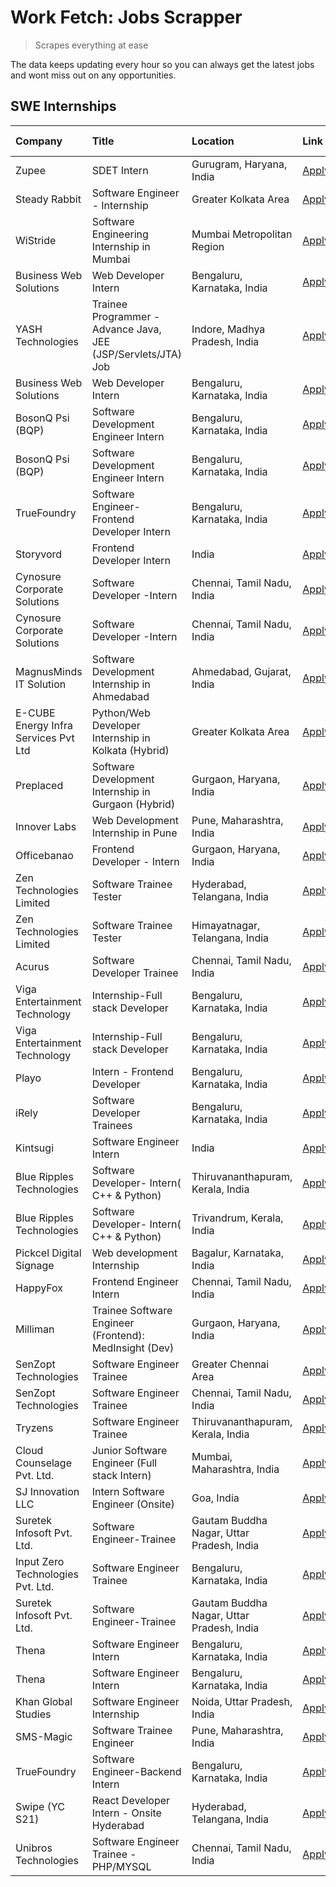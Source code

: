 # Work Fetch: Jobs Scrapper
> Scrapes everything at ease

The data keeps updating every hour so you can always get the latest jobs and wont miss out on any opportunities.

## SWE Internships
<!--START_SECTION:workfetch-->
| Company                              | Title                                                         | Location                                  | Link                                                                                                                                                                                                                                                                                      | Date Posted   |
|:-------------------------------------|:--------------------------------------------------------------|:------------------------------------------|:------------------------------------------------------------------------------------------------------------------------------------------------------------------------------------------------------------------------------------------------------------------------------------------|:--------------|
| Zupee                                | SDET Intern                                                   | Gurugram, Haryana, India                  | [Apply](https://in.linkedin.com/jobs/view/sdet-intern-at-zupee-3888478071?position=21&pageNum=0&refId=hyxxy2rr9DWTKMjWYn2OJA%3D%3D&trackingId=qQCyvjEGKU5MQuBPUwAQ4A%3D%3D&trk=public_jobs_jserp-result_search-card)                                                                      | 2024-04-09    |
| Steady Rabbit                        | Software Engineer - Internship                                | Greater Kolkata Area                      | [Apply](https://in.linkedin.com/jobs/view/software-engineer-internship-at-steady-rabbit-3885171077?position=9&pageNum=0&refId=hyxxy2rr9DWTKMjWYn2OJA%3D%3D&trackingId=jhE6JAJzZU5z1vlVETC%2Bpw%3D%3D&trk=public_jobs_jserp-result_search-card)                                            | 2024-04-08    |
| WiStride                             | Software Engineering Internship in Mumbai                     | Mumbai Metropolitan Region                | [Apply](https://in.linkedin.com/jobs/view/software-engineering-internship-in-mumbai-at-wistride-3888218704?position=22&pageNum=0&refId=hyxxy2rr9DWTKMjWYn2OJA%3D%3D&trackingId=tKLdE9xlBwtLrVv4srQhbQ%3D%3D&trk=public_jobs_jserp-result_search-card)                                     | 2024-04-08    |
| Business Web Solutions               | Web Developer Intern                                          | Bengaluru, Karnataka, India               | [Apply](https://in.linkedin.com/jobs/view/web-developer-intern-at-business-web-solutions-3889115371?position=34&pageNum=0&refId=hyxxy2rr9DWTKMjWYn2OJA%3D%3D&trackingId=d4tqnzg%2F5DIm6gPrS4%2BBEQ%3D%3D&trk=public_jobs_jserp-result_search-card)                                        | 2024-04-08    |
| YASH Technologies                    | Trainee Programmer - Advance Java, JEE (JSP/Servlets/JTA) Job | Indore, Madhya Pradesh, India             | [Apply](https://in.linkedin.com/jobs/view/trainee-programmer-advance-java-jee-jsp-servlets-jta-job-at-yash-technologies-3886667670?position=52&pageNum=0&refId=hyxxy2rr9DWTKMjWYn2OJA%3D%3D&trackingId=bVGwoM8UfnzBlcdRqejMrw%3D%3D&trk=public_jobs_jserp-result_search-card)             | 2024-04-08    |
| Business Web Solutions               | Web Developer Intern                                          | Bengaluru, Karnataka, India               | [Apply](https://in.linkedin.com/jobs/view/web-developer-intern-at-business-web-solutions-3889115371?position=9&pageNum=2&refId=njSu4oaNCVLqsUGphGAdlg%3D%3D&trackingId=5OxvGSbjOv7tBdVk9bgugg%3D%3D&trk=public_jobs_jserp-result_search-card)                                             | 2024-04-08    |
| BosonQ Psi (BQP)                     | Software Development Engineer Intern                          | Bengaluru, Karnataka, India               | [Apply](https://in.linkedin.com/jobs/view/software-development-engineer-intern-at-bosonq-psi-bqp-3888328596?position=32&pageNum=0&refId=hyxxy2rr9DWTKMjWYn2OJA%3D%3D&trackingId=5o9uaTKUAe3kr5eoSP3wYg%3D%3D&trk=public_jobs_jserp-result_search-card)                                    | 2024-04-06    |
| BosonQ Psi (BQP)                     | Software Development Engineer Intern                          | Bengaluru, Karnataka, India               | [Apply](https://in.linkedin.com/jobs/view/software-development-engineer-intern-at-bosonq-psi-bqp-3888328596?position=7&pageNum=2&refId=njSu4oaNCVLqsUGphGAdlg%3D%3D&trackingId=wAIwphaJB%2F%2BeK8S8vhw4ig%3D%3D&trk=public_jobs_jserp-result_search-card)                                 | 2024-04-06    |
| TrueFoundry                          | Software Engineer- Frontend Developer Intern                  | Bengaluru, Karnataka, India               | [Apply](https://in.linkedin.com/jobs/view/software-engineer-frontend-developer-intern-at-truefoundry-3887320206?position=24&pageNum=0&refId=hyxxy2rr9DWTKMjWYn2OJA%3D%3D&trackingId=NauUQfN8xSuOeuIqE68UYA%3D%3D&trk=public_jobs_jserp-result_search-card)                                | 2024-04-05    |
| Storyvord                            | Frontend Developer Intern                                     | India                                     | [Apply](https://in.linkedin.com/jobs/view/frontend-developer-intern-at-storyvord-3518938006?position=17&pageNum=0&refId=hyxxy2rr9DWTKMjWYn2OJA%3D%3D&trackingId=QMx8TD%2F0yYX%2BVdOjB1dX0A%3D%3D&trk=public_jobs_jserp-result_search-card)                                                | 2024-04-04    |
| Cynosure Corporate Solutions         | Software Developer -Intern                                    | Chennai, Tamil Nadu, India                | [Apply](https://in.linkedin.com/jobs/view/software-developer-intern-at-cynosure-corporate-solutions-3884767755?position=28&pageNum=0&refId=hyxxy2rr9DWTKMjWYn2OJA%3D%3D&trackingId=we%2BTdqkx3aFu0alwkaDLxw%3D%3D&trk=public_jobs_jserp-result_search-card)                               | 2024-04-04    |
| Cynosure Corporate Solutions         | Software Developer -Intern                                    | Chennai, Tamil Nadu, India                | [Apply](https://in.linkedin.com/jobs/view/software-developer-intern-at-cynosure-corporate-solutions-3884767755?position=3&pageNum=2&refId=njSu4oaNCVLqsUGphGAdlg%3D%3D&trackingId=zsMSg6YpFJfW1xErEOIhYg%3D%3D&trk=public_jobs_jserp-result_search-card)                                  | 2024-04-04    |
| MagnusMinds IT Solution              | Software Development Internship in Ahmedabad                  | Ahmedabad, Gujarat, India                 | [Apply](https://in.linkedin.com/jobs/view/software-development-internship-in-ahmedabad-at-magnusminds-it-solution-3883933909?position=41&pageNum=0&refId=hyxxy2rr9DWTKMjWYn2OJA%3D%3D&trackingId=s9tGd3qs3Uf1VErr%2FyjDfw%3D%3D&trk=public_jobs_jserp-result_search-card)                 | 2024-04-03    |
| E-CUBE Energy Infra Services Pvt Ltd | Python/Web Developer Internship in Kolkata (Hybrid)           | Greater Kolkata Area                      | [Apply](https://in.linkedin.com/jobs/view/python-web-developer-internship-in-kolkata-hybrid-at-e-cube-energy-infra-services-pvt-ltd-3882160442?position=18&pageNum=0&refId=hyxxy2rr9DWTKMjWYn2OJA%3D%3D&trackingId=EKMTka9AAl2z3REj1nlKsg%3D%3D&trk=public_jobs_jserp-result_search-card) | 2024-04-02    |
| Preplaced                            | Software Development Internship in Gurgaon (Hybrid)           | Gurgaon, Haryana, India                   | [Apply](https://in.linkedin.com/jobs/view/software-development-internship-in-gurgaon-hybrid-at-preplaced-3880567870?position=25&pageNum=0&refId=hyxxy2rr9DWTKMjWYn2OJA%3D%3D&trackingId=%2BaDa4pcKTh%2BAufDenGIZVA%3D%3D&trk=public_jobs_jserp-result_search-card)                        | 2024-04-01    |
| Innover Labs                         | Web Development Internship in Pune                            | Pune, Maharashtra, India                  | [Apply](https://in.linkedin.com/jobs/view/web-development-internship-in-pune-at-innover-labs-3875494237?position=8&pageNum=0&refId=hyxxy2rr9DWTKMjWYn2OJA%3D%3D&trackingId=sDG4S7h2dxCDnDn4fr%2Bnfw%3D%3D&trk=public_jobs_jserp-result_search-card)                                       | 2024-03-28    |
| Officebanao                          | Frontend Developer - Intern                                   | Gurgaon, Haryana, India                   | [Apply](https://in.linkedin.com/jobs/view/frontend-developer-intern-at-officebanao-3871265915?position=13&pageNum=0&refId=hyxxy2rr9DWTKMjWYn2OJA%3D%3D&trackingId=c3vBZviMsa5ulpyRrAvGcw%3D%3D&trk=public_jobs_jserp-result_search-card)                                                  | 2024-03-28    |
| Zen Technologies Limited             | Software Trainee Tester                                       | Hyderabad, Telangana, India               | [Apply](https://in.linkedin.com/jobs/view/software-trainee-tester-at-zen-technologies-limited-3872036112?position=14&pageNum=0&refId=hyxxy2rr9DWTKMjWYn2OJA%3D%3D&trackingId=30uMYUJWp57Z7fL3aqKs1w%3D%3D&trk=public_jobs_jserp-result_search-card)                                       | 2024-03-27    |
| Zen Technologies Limited             | Software Trainee Tester                                       | Himayatnagar, Telangana, India            | [Apply](https://in.linkedin.com/jobs/view/software-trainee-tester-at-zen-technologies-limited-3872100214?position=11&pageNum=0&refId=hyxxy2rr9DWTKMjWYn2OJA%3D%3D&trackingId=DBnIfGAHvY3b%2F28pN257pg%3D%3D&trk=public_jobs_jserp-result_search-card)                                     | 2024-03-26    |
| Acurus                               | Software Developer Trainee                                    | Chennai, Tamil Nadu, India                | [Apply](https://in.linkedin.com/jobs/view/software-developer-trainee-at-acurus-3871400616?position=23&pageNum=0&refId=hyxxy2rr9DWTKMjWYn2OJA%3D%3D&trackingId=TOXRDKCKVlr72orXpj%2Fw8Q%3D%3D&trk=public_jobs_jserp-result_search-card)                                                    | 2024-03-26    |
| Viga Entertainment Technology        | Internship-Full stack Developer                               | Bengaluru, Karnataka, India               | [Apply](https://in.linkedin.com/jobs/view/internship-full-stack-developer-at-viga-entertainment-technology-3870669789?position=31&pageNum=0&refId=hyxxy2rr9DWTKMjWYn2OJA%3D%3D&trackingId=5%2BdvzD8MLJwRr2R7EkepLA%3D%3D&trk=public_jobs_jserp-result_search-card)                        | 2024-03-25    |
| Viga Entertainment Technology        | Internship-Full stack Developer                               | Bengaluru, Karnataka, India               | [Apply](https://in.linkedin.com/jobs/view/internship-full-stack-developer-at-viga-entertainment-technology-3870669789?position=6&pageNum=2&refId=njSu4oaNCVLqsUGphGAdlg%3D%3D&trackingId=tPy%2BhdfvuWvFhmCj3l%2BfDA%3D%3D&trk=public_jobs_jserp-result_search-card)                       | 2024-03-25    |
| Playo                                | Intern - Frontend Developer                                   | Bengaluru, Karnataka, India               | [Apply](https://in.linkedin.com/jobs/view/intern-frontend-developer-at-playo-3864131172?position=6&pageNum=0&refId=hyxxy2rr9DWTKMjWYn2OJA%3D%3D&trackingId=9PjVR4X7X2HP4rhpfWA6MQ%3D%3D&trk=public_jobs_jserp-result_search-card)                                                         | 2024-03-22    |
| iRely                                | Software Developer Trainees                                   | Bengaluru, Karnataka, India               | [Apply](https://in.linkedin.com/jobs/view/software-developer-trainees-at-irely-3860566039?position=3&pageNum=0&refId=hyxxy2rr9DWTKMjWYn2OJA%3D%3D&trackingId=BfJxZQOTWjHKwXthyR6ykg%3D%3D&trk=public_jobs_jserp-result_search-card)                                                       | 2024-03-18    |
| Kintsugi                             | Software Engineer Intern                                      | India                                     | [Apply](https://in.linkedin.com/jobs/view/software-engineer-intern-at-kintsugi-3857074071?position=37&pageNum=0&refId=hyxxy2rr9DWTKMjWYn2OJA%3D%3D&trackingId=U1mPcn4ALsE6wxGITo2CLQ%3D%3D&trk=public_jobs_jserp-result_search-card)                                                      | 2024-03-16    |
| Blue Ripples Technologies            | Software Developer- Intern( C++ & Python)                     | Thiruvananthapuram, Kerala, India         | [Apply](https://in.linkedin.com/jobs/view/software-developer-intern-c%2B%2B-python-at-blue-ripples-technologies-3855594494?position=20&pageNum=0&refId=hyxxy2rr9DWTKMjWYn2OJA%3D%3D&trackingId=9ZD8TThCaOu2hXhkpbHrqQ%3D%3D&trk=public_jobs_jserp-result_search-card)                     | 2024-03-14    |
| Blue Ripples Technologies            | Software Developer- Intern( C++  & Python)                    | Trivandrum, Kerala, India                 | [Apply](https://in.linkedin.com/jobs/view/software-developer-intern-c%2B%2B-python-at-blue-ripples-technologies-3856150730?position=19&pageNum=0&refId=hyxxy2rr9DWTKMjWYn2OJA%3D%3D&trackingId=Ms%2BtBqEhIHoQjJnHlZ2jng%3D%3D&trk=public_jobs_jserp-result_search-card)                   | 2024-03-13    |
| Pickcel Digital Signage              | Web development Internship                                    | Bagalur, Karnataka, India                 | [Apply](https://in.linkedin.com/jobs/view/web-development-internship-at-pickcel-digital-signage-3849506118?position=59&pageNum=0&refId=hyxxy2rr9DWTKMjWYn2OJA%3D%3D&trackingId=3oaacz0B%2Fwo%2BRAXsNckJ9g%3D%3D&trk=public_jobs_jserp-result_search-card)                                 | 2024-03-08    |
| HappyFox                             | Frontend Engineer Intern                                      | Chennai, Tamil Nadu, India                | [Apply](https://in.linkedin.com/jobs/view/frontend-engineer-intern-at-happyfox-3848357951?position=51&pageNum=0&refId=hyxxy2rr9DWTKMjWYn2OJA%3D%3D&trackingId=wkzXkcq8cxxp9jwl8kYokA%3D%3D&trk=public_jobs_jserp-result_search-card)                                                      | 2024-03-07    |
| Milliman                             | Trainee Software Engineer (Frontend): MedInsight (Dev)        | Gurgaon, Haryana, India                   | [Apply](https://in.linkedin.com/jobs/view/trainee-software-engineer-frontend-medinsight-dev-at-milliman-3792874280?position=12&pageNum=0&refId=hyxxy2rr9DWTKMjWYn2OJA%3D%3D&trackingId=5%2Fwsz9Zjc30h%2BEnPJN7PJQ%3D%3D&trk=public_jobs_jserp-result_search-card)                         | 2024-03-01    |
| SenZopt Technologies                 | Software Engineer Trainee                                     | Greater Chennai Area                      | [Apply](https://in.linkedin.com/jobs/view/software-engineer-trainee-at-senzopt-technologies-3827688781?position=42&pageNum=0&refId=hyxxy2rr9DWTKMjWYn2OJA%3D%3D&trackingId=2wkglVFjfx1jhmvqiN5vWw%3D%3D&trk=public_jobs_jserp-result_search-card)                                         | 2024-02-12    |
| SenZopt Technologies                 | Software Engineer Trainee                                     | Chennai, Tamil Nadu, India                | [Apply](https://in.linkedin.com/jobs/view/software-engineer-trainee-at-senzopt-technologies-3827686880?position=54&pageNum=0&refId=hyxxy2rr9DWTKMjWYn2OJA%3D%3D&trackingId=rAsgrN%2BU2YEedP1IqvZLZA%3D%3D&trk=public_jobs_jserp-result_search-card)                                       | 2024-02-12    |
| Tryzens                              | Software Engineer Trainee                                     | Thiruvananthapuram, Kerala, India         | [Apply](https://in.linkedin.com/jobs/view/software-engineer-trainee-at-tryzens-3809363491?position=44&pageNum=0&refId=hyxxy2rr9DWTKMjWYn2OJA%3D%3D&trackingId=LajCKyh%2BwU378DSH4NXfdQ%3D%3D&trk=public_jobs_jserp-result_search-card)                                                    | 2024-01-18    |
| Cloud Counselage Pvt. Ltd.           | Junior Software Engineer (Full stack Intern)                  | Mumbai, Maharashtra, India                | [Apply](https://in.linkedin.com/jobs/view/junior-software-engineer-full-stack-intern-at-cloud-counselage-pvt-ltd-3803132814?position=36&pageNum=0&refId=hyxxy2rr9DWTKMjWYn2OJA%3D%3D&trackingId=ewuz8P2N8J3ZQ5DRJ2pdWQ%3D%3D&trk=public_jobs_jserp-result_search-card)                    | 2024-01-11    |
| SJ Innovation LLC                    | Intern Software Engineer (Onsite)                             | Goa, India                                | [Apply](https://in.linkedin.com/jobs/view/intern-software-engineer-onsite-at-sj-innovation-llc-3799959011?position=49&pageNum=0&refId=hyxxy2rr9DWTKMjWYn2OJA%3D%3D&trackingId=ad8b7ZQUDX1TTZEoTc5fDw%3D%3D&trk=public_jobs_jserp-result_search-card)                                      | 2024-01-11    |
| Suretek Infosoft Pvt. Ltd.           | Software Engineer-Trainee                                     | Gautam Buddha Nagar, Uttar Pradesh, India | [Apply](https://in.linkedin.com/jobs/view/software-engineer-trainee-at-suretek-infosoft-pvt-ltd-3800934643?position=29&pageNum=0&refId=hyxxy2rr9DWTKMjWYn2OJA%3D%3D&trackingId=Xf0qkp3XD%2B42HzFUiuhqFw%3D%3D&trk=public_jobs_jserp-result_search-card)                                   | 2024-01-09    |
| Input Zero Technologies Pvt. Ltd.    | Software Engineer Trainee                                     | Bengaluru, Karnataka, India               | [Apply](https://in.linkedin.com/jobs/view/software-engineer-trainee-at-input-zero-technologies-pvt-ltd-3800927643?position=39&pageNum=0&refId=hyxxy2rr9DWTKMjWYn2OJA%3D%3D&trackingId=WGlHKG%2FONJfoHbT28VCvUA%3D%3D&trk=public_jobs_jserp-result_search-card)                            | 2024-01-09    |
| Suretek Infosoft Pvt. Ltd.           | Software Engineer-Trainee                                     | Gautam Buddha Nagar, Uttar Pradesh, India | [Apply](https://in.linkedin.com/jobs/view/software-engineer-trainee-at-suretek-infosoft-pvt-ltd-3800934643?position=4&pageNum=2&refId=njSu4oaNCVLqsUGphGAdlg%3D%3D&trackingId=syVhB7%2B4FZbum8x1dFKEdA%3D%3D&trk=public_jobs_jserp-result_search-card)                                    | 2024-01-09    |
| Thena                                | Software Engineer Intern                                      | Bengaluru, Karnataka, India               | [Apply](https://in.linkedin.com/jobs/view/software-engineer-intern-at-thena-3778731751?position=26&pageNum=0&refId=hyxxy2rr9DWTKMjWYn2OJA%3D%3D&trackingId=mLJeKM6ANqSMFZUG1Txn2Q%3D%3D&trk=public_jobs_jserp-result_search-card)                                                         | 2023-12-05    |
| Thena                                | Software Engineer Intern                                      | Bengaluru, Karnataka, India               | [Apply](https://in.linkedin.com/jobs/view/software-engineer-intern-at-thena-3778731751?position=1&pageNum=2&refId=njSu4oaNCVLqsUGphGAdlg%3D%3D&trackingId=FW0KnAj3WWb7Hu4DS9kn8A%3D%3D&trk=public_jobs_jserp-result_search-card)                                                          | 2023-12-05    |
| Khan Global Studies                  | Software Engineer Internship                                  | Noida, Uttar Pradesh, India               | [Apply](https://in.linkedin.com/jobs/view/software-engineer-internship-at-khan-global-studies-3766942197?position=57&pageNum=0&refId=hyxxy2rr9DWTKMjWYn2OJA%3D%3D&trackingId=d7LC2uJ8LZVCPodT0adwbA%3D%3D&trk=public_jobs_jserp-result_search-card)                                       | 2023-11-27    |
| SMS-Magic                            | Software Trainee Engineer                                     | Pune, Maharashtra, India                  | [Apply](https://in.linkedin.com/jobs/view/software-trainee-engineer-at-sms-magic-3761409781?position=38&pageNum=0&refId=hyxxy2rr9DWTKMjWYn2OJA%3D%3D&trackingId=rwF%2B4nsWLWoWgAjFuxXkjA%3D%3D&trk=public_jobs_jserp-result_search-card)                                                  | 2023-11-16    |
| TrueFoundry                          | Software Engineer-Backend Intern                              | Bengaluru, Karnataka, India               | [Apply](https://in.linkedin.com/jobs/view/software-engineer-backend-intern-at-truefoundry-3779508170?position=40&pageNum=0&refId=hyxxy2rr9DWTKMjWYn2OJA%3D%3D&trackingId=VdLCwKt61D89LCnW%2Fl65kg%3D%3D&trk=public_jobs_jserp-result_search-card)                                         | 2023-11-10    |
| Swipe (YC S21)                       | React Developer Intern - Onsite Hyderabad                     | Hyderabad, Telangana, India               | [Apply](https://in.linkedin.com/jobs/view/react-developer-intern-onsite-hyderabad-at-swipe-yc-s21-3737600089?position=45&pageNum=0&refId=hyxxy2rr9DWTKMjWYn2OJA%3D%3D&trackingId=BSFlo%2FtOIDMNEHMXIUE55w%3D%3D&trk=public_jobs_jserp-result_search-card)                                 | 2023-10-13    |
| Unibros Technologies                 | Software Engineer Trainee - PHP/MYSQL                         | Chennai, Tamil Nadu, India                | [Apply](https://in.linkedin.com/jobs/view/software-engineer-trainee-php-mysql-at-unibros-technologies-3656599241?position=43&pageNum=0&refId=hyxxy2rr9DWTKMjWYn2OJA%3D%3D&trackingId=PrgfXk8rifythe8mVsIQQQ%3D%3D&trk=public_jobs_jserp-result_search-card)                               | 2023-06-12    |
<!--END_SECTION:workfetch-->

